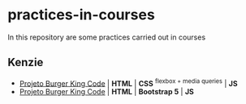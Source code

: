 # practices-in-courses
In this repository are some practices carried out in courses

## Kenzie
* [Projeto Burger King Code](https://projeto-bkb-code-css.rfldiasapp.repl.co/) | **HTML** | **CSS** <sup>flexbox + media queries</sup> | **JS**
* [Projeto Burger King Code](https://projeto-bkb-code-bootstrap.rfldiasapp.repl.co/) | **HTML** | **Bootstrap 5** | **JS**
